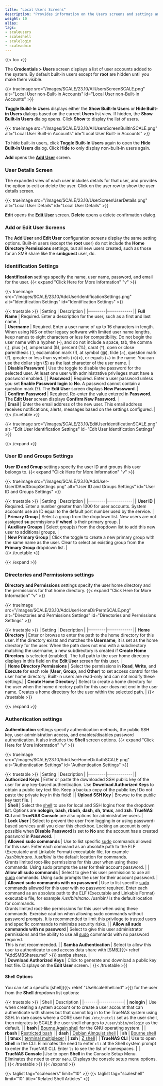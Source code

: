 ```yaml
---
title: "Local Users Screens"
description: "Provides information on the Users screens and settings and information on settings for the TrueNAS SCALE Shell screen."
weight: 10
alias: 
tags:
- scaleusers
- scaleshell
- scalelogin
- scaleadmin
---
```


{{< toc >}}


The **Credentials > Users** screen displays a list of user accounts added to the system.
By default built-in users except for **root** are hidden until you make them visible.

{{< trueimage src="/images/SCALE/23.10/AllUsersScreenSCALE.png" alt="Local User non-Built-in Accounts" id="Local User non-Built-in Accounts" >}}

**Toggle Build-In Users** displays either the **Show Built-In Users** or **Hide Built-in Users** dialogs based on the current **Users** list view.
If hidden, the **Show Built-in Users** dialog opens. Click **Show** to display the list of users.

{{< trueimage src="/images/SCALE/23.10/AllUsersScreenBuiltInSCALE.png" alt="Local User Built-in Accounts" id="Local User Built-in Accounts" >}}

To hide built-in users, click **Toggle Built-In Users** again to open the **Hide Built-in Users** dialog. Click **Hide** to only display non-built-in users again.

**Add** opens the **[Add User](#add-or-edit-user-screens)** screen.

### User Details Screen

The expanded view of each user includes details for that user, and provides the option to edit or delete the user.
Click on the user row to show the user details screen.

{{< trueimage src="/images/SCALE/23.10/UserScreenUserDetails.png" alt="Local User Details" id="Local User Details" >}}

**Edit** opens the **[Edit User](#add-or-edit-user-screens)** screen. **Delete** opens a delete confirmation dialog.

### Add or Edit User Screens

The **Add User** and **Edit User** configuration screens display the same setting options. 
Built-in users (except the **root** user) do not include the **Home Directory Permissions** settings, but all new users created, such as those for an SMB share like the **smbguest** user, do.

### Identification Settings
**Identification** settings specify the name, user name, password, and email for the user.
{{< expand "Click Here for More Information" "v" >}}

{{< trueimage src="/images/SCALE/23.10/AddUserIdentificationSettings.png" alt="Identification Settings" id="Identification Settings" >}}

{{< truetable >}}
| Setting | Description |
|---------|-------------|
| **Full Name** | Required. Enter a description for the user, such as a first and last name. |  
| **Username** | Required. Enter a user name of up to 16 characters in length. When using NIS or other legacy software with limited user name lengths, keep names to eight characters or less for compatibility. Do not begin the user name with a hyphen (-), and do not include a space, tab, the comma (,), plus (+), ampersand (&), percent (%), carat (^), open or close parenthesis ( ), exclamation mark (!), at symbol (@), tilde (~), question mark (?), greater or less than symbols (<)(>), or equals (+) in the name. You can use the dollar sign ($) as the last character of the user name. |  
| **Disable Password** | Use the toggle to disable the password for the selected user. At least one user with administrative privileges must have a password enabled. |
| **Password** | Required. Enter a user password unless you set **Enable Password login** to **No**. A password cannot contain a question mark (?). The **Edit User** screen displays **New Password**. |  
| **Confirm Password** | Required. Re-enter the value entered in **Password**. The **Edit User** screen displays **Confirm New Password**. |  
| **Email** | Enter the email address of the new user. This email address receives notifications, alerts, messages based on the settings configured. |
{{< /truetable >}}

{{< trueimage src="/images/SCALE/23.10/EditUserIdentificationSCALE.png" alt="Edit User Identification Settings" id="Edit User Identification Settings" >}}

{{< /expand >}}

### User ID and Groups Settings
**User ID and Group** settings specify the user ID and groups this user belongs to.
{{< expand "Click Here for More Information" "v" >}}

{{< trueimage src="/images/SCALE/23.10/AddUser-UserIDAndGroupSettings.png" alt="User ID and Groups Settings" id="User ID and Groups Settings" >}}

{{< truetable >}}
| Setting | Description |
|---------|-------------|
| **User ID** | Required. Enter a number greater than 1000 for user accounts. System accounts use an ID equal to the default port number used by the service. |  
| **Primary Group** | Select a group from the dropdown list. New users are not assigned **su** permissions if **wheel** is their primary group. |  
| **Auxiliary Groups** | Select group(s) from the dropdown list to add this new user to additional groups. |  
| **New Primary Group** | Click the toggle to create a new primary group with the same name as the user. Clear to select an existing group from the **Primary Group** dropdown list. |  
{{< /truetable >}}

{{< /expand >}}

### Directories and Permissions settings
**Directory and Permissions** settings specify the user home directory and the permissions for that home directory.
{{< expand "Click Here for More Information" "v" >}}

{{< trueimage src="/images/SCALE/23.10/AddUserHomeDirPermSCALE.png" alt="Directories and Permissions Settings" id="Directories and Permissions Settings" >}}

{{< truetable >}}
| Setting | Description |
|---------|-------------|
| **Home Directory** | Enter or browse to enter the path to the home directory for this user. If the directory exists and matches the **Username**, it is set as the home directory for the user. When the path does not end with a subdirectory matching the username, a new subdirectory is created if **Create Home Directory** is selected (enabled). The full path to the user home directory displays in this field on the **Edit User** screen for this user. |  
| **Home Directory Permissions** | Select the permissions in **Read**, **Write**, and **Execute** for each role (**User**, **Group**, and **Other**) to set access control for the user home directory. Built-in users are read-only and can not modify these settings.|
| **Create Home Directory** | Select to create a home directory for the user when the home directory path for this user does not end in the user name. Creates a home directory for the user within the selected path. |
{{< /truetable >}}

{{< /expand >}}

### Authentication settings
**Authentication** settings specify authentication methods, the public SSH key, user administration access, and enables/disables password authentication.
It also includes the **Shell** screen options.
{{< expand "Click Here for More Information" "v" >}}

{{< trueimage src="/images/SCALE/23.10/AddUserHomeDirAuthSCALE.png" alt="Authentication Settings" id="Authentication Settings" >}}

{{< truetable >}}
| Setting | Description |
|---------|-------------|
| **Authorized Keys** | Enter or paste the downloaded SSH public key of the user for any key-based authentication. Use **Download Authorized Keys** to obtain a public key text file. Keep a backup copy of the public key! Do not paste the private key in this field! |
| **Upload SSH Key** | Browse to the public key text file. |  
| **Shell** | Select the [shell](#shell-options) to use for local and SSH logins from the dropdown list. Options are **nologin**, **bash**, **rbash**, **dash**, **sh**, **tmux**, and **zsh**. **TrueNAS CLI** and **TrueNAS Console** are also options for administrative users. |  
| **Lock User** | Select to prevent the user from logging in or using password-based services until you clear this checkbox. Locking an account is only possible when **Disable Password** is set to **No** and the account has a created password in **Password**. |  
| **Allowed sudo commands** | Use to list specific [sudo](https://www.sudo.ws/) commands allowed for this user. Enter each command as an absolute path to the ELF (Executable and Linkable Format) executable file, for example */usr/bin/nano*. <file>/usr/bin/</file> is the default location for commands. <br> Grants limited root-like permissions for this user when using these commands. Using sudo prompts the user for their account password. |
| **Allow all sudo commands** | Select to give this user permission to use all [sudo](https://www.sudo.ws/) commands. Using sudo prompts the user for their account password. |
| **Allowed sudo commands with no password** | Use to list specific [sudo](https://www.sudo.ws/) commands allowed for this user with no password required. Enter each command as an absolute path to the ELF (Executable and Linkable Format) executable file, for example */usr/bin/nano*. <file>/usr/bin/</file> is the default location for commands. <br> Grants limited root-like permissions for this user when using these commands. Exercise caution when allowing sudo commands without password prompts. It is recommended to limit this privilege to trusted users and specific commands to minimize security risks. |
| **Allow all sudo commands with no password** | Select to give this user administrator permissions and the ability to use all [sudo](https://www.sudo.ws/) commands with no password required. <br> This is not recommended. |
| **Samba Authentication** | Select to allow this user to authenticate to and access data share with [SMB]({{< relref "AddSMBShares.md" >}}) samba shares. |  
| **Download Authorized Keys** | Click to generate and download a public key text file. Displays on the **Edit User** screen. |
{{< /truetable >}}

#### Shell Options
You can set a specific [shell]({{< relref "UseScaleShell.md" >}}) for the user from the **Shell** dropdown list options:

{{< truetable >}}
| Shell | Description |
|-------|-------------|
| **nologin** | Use when creating a system account or to create a user account that can authenticate with shares but that cannot log in to the TrueNAS system using SSH. In rare cases where a CORE user has `/etc/netcli` set as the user shell, then migrates to SCALE the user shell changes to `/user/sbin/nologin` as the default. |
| **bash** | [Bourne Again shell](https://www.gnu.org/software/bash/manual/bash.html) for the GNU operating system. |
| **rbash** | [Restricted bash](https://www.gnu.org/software/bash/manual/html_node/The-Restricted-Shell.html) |
| **dash** | [Debian Almquist shell](https://man7.org/linux/man-pages/man1/dash.1.html) |
| **sh** | [Bourne shell](https://www.in-ulm.de/~mascheck/bourne/v7/) |
| **tmux** | [terminal multiplexer](https://man7.org/linux/man-pages/man1/tmux.1.html)  |
| **zsh** | [Z shell](http://zsh.sourceforge.net/) |
| **TrueNAS CLI** | Use to open **Shell** in the CLI. Eliminates the need to enter `cli` at the Shell system prompt to enter the TrueNAS CLI. Enter `ls` to see the list of namespaces. |
| **TrueNAS Console** |Use to open **Shell** in the Console Setup Menu. Eliminates the need to enter `menu`. Displays the console setup menu options. |
{{< /truetable >}}
{{< /expand >}}

{{< taglist tag="scaleusers" limit="10" >}}
{{< taglist tag="scaleshell" limit="10" title="Related Shell Articles" >}}
